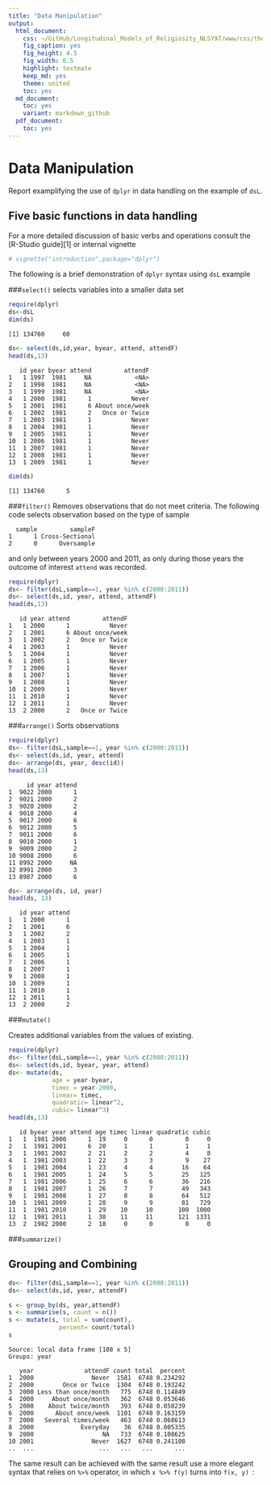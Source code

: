 ```yaml
---
title: "Data Manipulation"
output:
  html_document:
    css: ~/GitHub/Longitudinal_Models_of_Religiosity_NLSY97/www/css/thesis.css
    fig_caption: yes
    fig_height: 4.5
    fig_width: 6.5
    highlight: textmate
    keep_md: yes
    theme: united
    toc: yes
  md_document:
    toc: yes
    variant: markdown_github
  pdf_document:
    toc: yes
---
```


<!--  Set the working directory to the repository's base directory; this assumes the report is nested inside of only one directory.-->




Data Manipulation
==============
Report examplifying the use of <code>dplyr</code> in data handling on the example of <code>dsL</code>.

<!-- Run this three chunks to get to the starting point -->






## Five basic functions in data handling

For a more detailed discussion of basic verbs and operations consult the [R-Studio guide][1] or internal vignette

```r
# vignette("introduction",package="dplyr")
```

The following is a brief demonstration of <code>dplyr</code> syntax using <code>dsL</code> example  

###<code>select()</code> 
selects variables into a smaller data set

```r
require(dplyr)
ds<-dsL
dim(ds)
```

```
[1] 134760     60
```

```r
ds<- select(ds,id,year, byear, attend, attendF)
head(ds,13)
```

```
   id year byear attend         attendF
1   1 1997  1981     NA            <NA>
2   1 1998  1981     NA            <NA>
3   1 1999  1981     NA            <NA>
4   1 2000  1981      1           Never
5   1 2001  1981      6 About once/week
6   1 2002  1981      2   Once or Twice
7   1 2003  1981      1           Never
8   1 2004  1981      1           Never
9   1 2005  1981      1           Never
10  1 2006  1981      1           Never
11  1 2007  1981      1           Never
12  1 2008  1981      1           Never
13  1 2009  1981      1           Never
```

```r
dim(ds)
```

```
[1] 134760      5
```

###<code>filter()</code> 
Removes observations that do not meet criteria. The following code selects observation based on the type of sample    


```
  sample         sampleF
1      1 Cross-Sectional
2      0      Oversample
```
and only between years 2000 and 2011, as only during those years the outcome of interest <code>attend</code> was recorded. 

```r
require(dplyr)
ds<- filter(dsL,sample==1, year %in% c(2000:2011))
ds<- select(ds,id, year, attend, attendF)
head(ds,13)
```

```
   id year attend         attendF
1   1 2000      1           Never
2   1 2001      6 About once/week
3   1 2002      2   Once or Twice
4   1 2003      1           Never
5   1 2004      1           Never
6   1 2005      1           Never
7   1 2006      1           Never
8   1 2007      1           Never
9   1 2008      1           Never
10  1 2009      1           Never
11  1 2010      1           Never
12  1 2011      1           Never
13  2 2000      2   Once or Twice
```


###<code>arrange()</code> 
Sorts observations

```r
require(dplyr)
ds<- filter(dsL,sample==1, year %in% c(2000:2011))
ds<- select(ds,id, year, attend)
ds<- arrange(ds, year, desc(id))
head(ds,13)
```

```
     id year attend
1  9022 2000      1
2  9021 2000      2
3  9020 2000      2
4  9018 2000      4
5  9017 2000      6
6  9012 2000      5
7  9011 2000      6
8  9010 2000      1
9  9009 2000      2
10 9008 2000      6
11 8992 2000     NA
12 8991 2000      3
13 8987 2000      6
```

```r
ds<- arrange(ds, id, year)
head(ds, 13)
```

```
   id year attend
1   1 2000      1
2   1 2001      6
3   1 2002      2
4   1 2003      1
5   1 2004      1
6   1 2005      1
7   1 2006      1
8   1 2007      1
9   1 2008      1
10  1 2009      1
11  1 2010      1
12  1 2011      1
13  2 2000      2
```


###<code>mutate()</code> 

Creates additional variables from the values of existing.

```r
require(dplyr)
ds<- filter(dsL,sample==1, year %in% c(2000:2011))
ds<- select(ds,id, byear, year, attend)
ds<- mutate(ds, 
            age = year-byear, 
            timec = year-2000,
            linear= timec,
            quadratic= linear^2,
            cubic= linear^3)
head(ds,13)
```

```
   id byear year attend age timec linear quadratic cubic
1   1  1981 2000      1  19     0      0         0     0
2   1  1981 2001      6  20     1      1         1     1
3   1  1981 2002      2  21     2      2         4     8
4   1  1981 2003      1  22     3      3         9    27
5   1  1981 2004      1  23     4      4        16    64
6   1  1981 2005      1  24     5      5        25   125
7   1  1981 2006      1  25     6      6        36   216
8   1  1981 2007      1  26     7      7        49   343
9   1  1981 2008      1  27     8      8        64   512
10  1  1981 2009      1  28     9      9        81   729
11  1  1981 2010      1  29    10     10       100  1000
12  1  1981 2011      1  30    11     11       121  1331
13  2  1982 2000      2  18     0      0         0     0
```

###<code>summarize()</code> 

## Grouping and Combining 


```r
ds<- filter(dsL,sample==1, year %in% c(2000:2011))
ds<- select(ds,id, year, attendF)

s <- group_by(ds, year,attendF)
s <- summarise(s, count = n())
s <- mutate(s, total = sum(count),
              percent= count/total)
s
```

```
Source: local data frame [108 x 5]
Groups: year

   year              attendF count total  percent
1  2000                Never  1581  6748 0.234292
2  2000        Once or Twice  1304  6748 0.193242
3  2000 Less than once/month   775  6748 0.114849
4  2000     About once/month   362  6748 0.053646
5  2000    About twice/month   393  6748 0.058239
6  2000      About once/week  1101  6748 0.163159
7  2000   Several times/week   463  6748 0.068613
8  2000             Everyday    36  6748 0.005335
9  2000                   NA   733  6748 0.108625
10 2001                Never  1627  6748 0.241108
..  ...                  ...   ...   ...      ...
```

The same result can be achieved with the same result use a more elegant syntax that relies on <code>%>%</code> operator, in which <code>x %>% f(y)</code> turns into <code>f(x, y) </code>:







